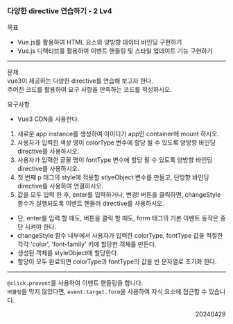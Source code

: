 ### 다양한 directive 연습하기 - 2 Lv4
목표  
- Vue.js를 활용하여 HTML 요소와 양방향 데이터 바인딩 구현하기
- Vue.js 디렉티브를 활용하여 이벤트 핸들링 및 스타일 업데이트 기능 구현하기
---
문제  
vue3이 제공하는 다양한 directive를 연습해 보고자 한다.  
주어진 코드를 활용하여 요구 사항을 만족하는 코드를 작성하시오.  

요구사항
- Vue3 CDN을 사용한다.
1. 새로운 app instance를 생성하여 아이디가 app인 container에 mount 하시오.
2. 사용자가 입력한 색상 명이 colorType 변수에 할당 될 수 있도록 양방향 바인딩 directive를 사용하시오.
3. 사용자가 입력한 글꼴 명이 fontType 변수에 할당 될 수 있도록 양방향 바인딩 directive를 사용하시오.
4. 첫 번째 p 태그의 style에 적용할 stlyeObject 변수를 만들고, 단방향 바인딩 directive를 사용하여 연결하시오.
5. 값을 모두 입력 한 후, enter를 입력하거나, 변경! 버튼을 클릭하면, changeStyle 함수가 실행되도록 이벤트 핸들러 directive를 사용하시오.
  - 단, enter를 입력 할 때도, 버튼을 클릭 할 때도, form 태그의 기본 이벤트 동작은 중단 시켜야 한다.
  - changeStyle 함수 내부에서 사용자가 입력한 colorType, fontType 값을 적절한 각각 'color', 'font-family' 키에 할당한 객체를 만든다.
  - 생성된 객체를 styleObject에 할당한다.
  - 할당이 모두 완료되면 colorType과 fontType의 값을 빈 문자열로 초기화 한다.
---
`@click.prevent`를 사용하여 이벤트 핸들링을 합니다.  
`버블링`을 막지 않았다면, `event.target.form`을 사용하여 자식 요소에 접근할 수 있습니다.
<div style="text-align: right">20240429</div>
